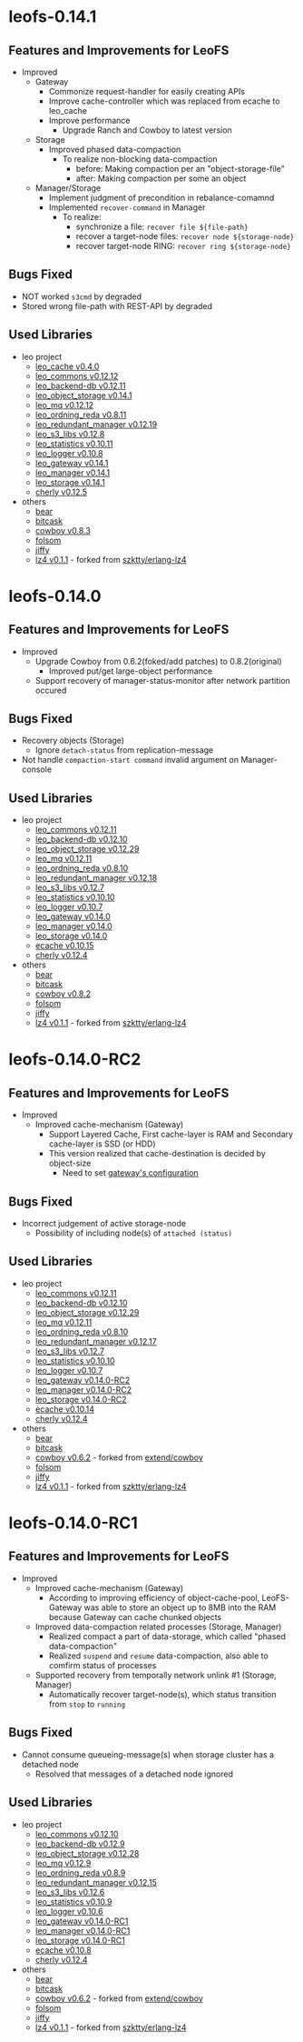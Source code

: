 leofs-0.14.1
============

Features and Improvements for LeoFS
-----------------------------------

* Improved
    * Gateway
        * Commonize request-handler for easily creating APIs
        * Improve cache-controller which was replaced from ecache to leo_cache
        * Improve performance
            * Upgrade Ranch and Cowboy to latest version
    * Storage
        * Improved phased data-compaction
            * To realize non-blocking data-compaction
                * before: Making compaction per an "object-storage-file"
                * after: Making compaction per some an object
    * Manager/Storage
        * Implement judgment of precondition in rebalance-comamnd
        * Implemented ``recover-command`` in Manager
            * To realize:
                * synchronize a file: ``recover file ${file-path}``
                * recover a target-node files: ``recover node ${storage-node}``
                * recover target-node RING: ``recover ring ${storage-node}``

Bugs Fixed
-----------

* NOT worked ``s3cmd`` by degraded
* Stored wrong file-path with REST-API by degraded

Used Libraries
---------------

* leo project
    * [leo_cache v0.4.0](https://github.com/leo-project/leo_cache.git)
    * [leo_commons v0.12.12](https://github.com/leo-project/leo_commons.git)
    * [leo_backend-db v0.12.11](https://github.com/leo-project/leo_backend_db.git)
    * [leo_object_storage v0.14.1](https://github.com/leo-project/leo_object_storage.git)
    * [leo_mq v0.12.12](https://github.com/leo-project/leo_mq.git)
    * [leo_ordning_reda v0.8.11](https://github.com/leo-project/leo_ordning_reda.git)
    * [leo_redundant_manager v0.12.19](https://github.com/leo-project/leo_redundant_manager.git)
    * [leo_s3_libs v0.12.8](https://github.com/leo-project/leo_s3_libs.git)
    * [leo_statistics v0.10.11](https://github.com/leo-project/leo_statistics.git)
    * [leo_logger v0.10.8](https://github.com/leo-project/leo_logger.git)
    * [leo_gateway v0.14.1](https://github.com/leo-project/leo_gateway.git)
    * [leo_manager v0.14.1](https://github.com/leo-project/leo_manager.git)
    * [leo_storage v0.14.1](https://github.com/leo-project/leo_storage.git)
    * [cherly v0.12.5](https://github.com/leo-project/cherly.git)
* others
    * [bear](htts://github.com/boundary/bear.git)
    * [bitcask](https://github.com/basho/bitcask.git)
    * [cowboy v0.8.3](https://github.com/extend/cowboy.git)
    * [folsom](https://github.com/boundary/folsom.git)
    * [jiffy](https://github.com/davisp/jiffy.git)
    * [lz4 v0.1.1](https://github.com/leo-project/erlang-lz4.git) - forked from [szktty/erlang-lz4](https://github.com/szktty/erlng-lz4)


leofs-0.14.0
============

Features and Improvements for LeoFS
-----------------------------------

* Improved
    * Upgrade Cowboy from 0.6.2(foked/add patches) to 0.8.2(original)
        * Improved put/get large-object performance
    * Support recovery of manager-status-monitor after network partition occured

Bugs Fixed
-----------

* Recovery objects (Storage)
    * Ignore ``detach-status`` from replication-message
* Not handle ``compaction-start command`` invalid argument on Manager-console

Used Libraries
---------------

* leo project
    * [leo_commons v0.12.11](https://github.com/leo-project/leo_commons.git)
    * [leo_backend-db v0.12.10](https://github.com/leo-project/leo_backend_db.git)
    * [leo_object_storage v0.12.29](https://github.com/leo-project/leo_object_storage.git)
    * [leo_mq v0.12.11](https://github.com/leo-project/leo_mq.git)
    * [leo_ordning_reda v0.8.10](https://github.com/leo-project/leo_ordning_reda.git)
    * [leo_redundant_manager v0.12.18](https://github.com/leo-project/leo_redundant_manager.git)
    * [leo_s3_libs v0.12.7](https://github.com/leo-project/leo_s3_libs.git)
    * [leo_statistics v0.10.10](https://github.com/leo-project/leo_statistics.git)
    * [leo_logger v0.10.7](https://github.com/leo-project/leo_logger.git)
    * [leo_gateway v0.14.0](https://github.com/leo-project/leo_gateway.git)
    * [leo_manager v0.14.0](https://github.com/leo-project/leo_manager.git)
    * [leo_storage v0.14.0](https://github.com/leo-project/leo_storage.git)
    * [ecache v0.10.15](https://github.com/leo-project/ecache.git)
    * [cherly v0.12.4](https://github.com/leo-project/cherly.git)
* others
    * [bear](htts://github.com/boundary/bear.git)
    * [bitcask](https://github.com/basho/bitcask.git)
    * [cowboy v0.8.2](https://github.com/extend/cowboy.git)
    * [folsom](https://github.com/boundary/folsom.git)
    * [jiffy](https://github.com/davisp/jiffy.git)
    * [lz4 v0.1.1](https://github.com/leo-project/erlang-lz4.git) - forked from [szktty/erlang-lz4](https://github.com/szktty/erlng-lz4)



leofs-0.14.0-RC2
================

Features and Improvements for LeoFS
-----------------------------------

* Improved
    * Improved cache-mechanism (Gateway)
        * Support Layered Cache, First cache-layer is RAM and Secondary cache-layer is SSD (or HDD)
        * This version realized that cache-destination is decided by object-size
             * Need to set [gateway's configuration](http://www.leofs.org/docs/install.html#leofs-gateway)

Bugs Fixed
-----------

* Incorrect judgement of active storage-node
    * Possibility of including node(s) of ``attached (status)``

Used Libraries
---------------

* leo project
    * [leo_commons v0.12.11](https://github.com/leo-project/leo_commons.git)
    * [leo_backend-db v0.12.10](https://github.com/leo-project/leo_backend_db.git)
    * [leo_object_storage v0.12.29](https://github.com/leo-project/leo_object_storage.git)
    * [leo_mq v0.12.11](https://github.com/leo-project/leo_mq.git)
    * [leo_ordning_reda v0.8.10](https://github.com/leo-project/leo_ordning_reda.git)
    * [leo_redundant_manager v0.12.17](https://github.com/leo-project/leo_redundant_manager.git)
    * [leo_s3_libs v0.12.7](https://github.com/leo-project/leo_s3_libs.git)
    * [leo_statistics v0.10.10](https://github.com/leo-project/leo_statistics.git)
    * [leo_logger v0.10.7](https://github.com/leo-project/leo_logger.git)
    * [leo_gateway v0.14.0-RC2](https://github.com/leo-project/leo_gateway.git)
    * [leo_manager v0.14.0-RC2](https://github.com/leo-project/leo_manager.git)
    * [leo_storage v0.14.0-RC2](https://github.com/leo-project/leo_storage.git)
    * [ecache v0.10.14](https://github.com/leo-project/ecache.git)
    * [cherly v0.12.4](https://github.com/leo-project/cherly.git)
* others
    * [bear](htts://github.com/boundary/bear.git)
    * [bitcask](https://github.com/basho/bitcask.git)
    * [cowboy v0.6.2](https://github.com/leo-project/cowboy.git) - forked from [extend/cowboy](https://github.com/extend/cowboy)
    * [folsom](https://github.com/boundary/folsom.git)
    * [jiffy](https://github.com/davisp/jiffy.git)
    * [lz4 v0.1.1](https://github.com/leo-project/erlang-lz4.git) - forked from [szktty/erlang-lz4](https://github.com/szktty/erlng-lz4)


leofs-0.14.0-RC1
================

Features and Improvements for LeoFS
-----------------------------------

* Improved
    * Improved cache-mechanism (Gateway)
        * According to improving efficiency of object-cache-pool, LeoFS-Gateway was able to store an object up to 8MB into the RAM because Gateway can cache chunked objects
    * Improved data-compaction related processes (Storage, Manager)
        * Realized compact a part of data-storage, which called "phased data-compaction"
        * Realized ``suspend`` and ``resume`` data-compaction, also able to comfirm status of processes
    * Supported recovery from temporally network unlink #1 (Storage, Manager)
        * Automatically recover target-node(s), which status transition from ``stop`` to ``running``

Bugs Fixed
-----------

* Cannot consume queueing-message(s) when storage cluster has a detached node
    * Resolved that messages of a detached node ignored

Used Libraries
---------------

* leo project
    * [leo_commons v0.12.10](https://github.com/leo-project/leo_commons.git)
    * [leo_backend-db v0.12.9](https://github.com/leo-project/leo_backend_db.git)
    * [leo_object_storage v0.12.28](https://github.com/leo-project/leo_object_storage.git)
    * [leo_mq v0.12.9](https://github.com/leo-project/leo_mq.git)
    * [leo_ordning_reda v0.8.9](https://github.com/leo-project/leo_ordning_reda.git)
    * [leo_redundant_manager v0.12.15](https://github.com/leo-project/leo_redundant_manager.git)
    * [leo_s3_libs v0.12.6](https://github.com/leo-project/leo_s3_libs.git)
    * [leo_statistics v0.10.9](https://github.com/leo-project/leo_statistics.git)
    * [leo_logger v0.10.6](https://github.com/leo-project/leo_logger.git)
    * [leo_gateway v0.14.0-RC1](https://github.com/leo-project/leo_gateway.git)
    * [leo_manager v0.14.0-RC1](https://github.com/leo-project/leo_manager.git)
    * [leo_storage v0.14.0-RC1](https://github.com/leo-project/leo_storage.git)
    * [ecache v0.10.8](https://github.com/leo-project/ecache.git)
    * [cherly v0.12.4](https://github.com/leo-project/cherly.git)
* others
    * [bear](htts://github.com/boundary/bear.git)
    * [bitcask](https://github.com/basho/bitcask.git)
    * [cowboy v0.6.2](https://github.com/leo-project/cowboy.git) - forked from [extend/cowboy](https://github.com/extend/cowboy)
    * [folsom](https://github.com/boundary/folsom.git)
    * [jiffy](https://github.com/davisp/jiffy.git)
    * [lz4 v0.1.1](https://github.com/leo-project/erlang-lz4.git) - forked from [szktty/erlang-lz4](https://github.com/szktty/erlng-lz4)
